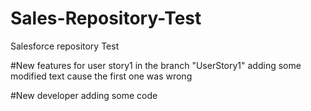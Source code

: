 # Sales-Repository-Test
Salesforce repository Test

#New features for user story1 in the branch "UserStory1"
adding some modified text cause the first one was wrong

#New developer adding some code
